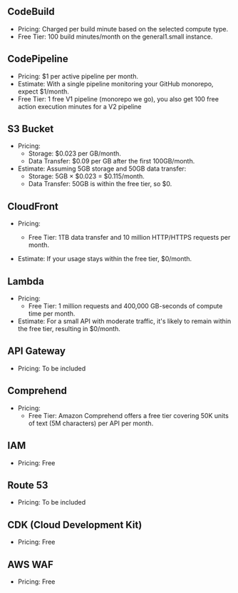 ## CodeBuild

- Pricing: Charged per build minute based on the selected compute type.
- Free Tier: 100 build minutes/month on the general1.small instance.

## CodePipeline

- Pricing: $1 per active pipeline per month.
- Estimate: With a single pipeline monitoring your GitHub monorepo, expect $1/month.
- Free Tier: 1 free V1 pipeline (monorepo we go), you also get 100 free action execution minutes for a V2 pipeline

## S3 Bucket

- Pricing:
  - Storage: $0.023 per GB/month.
  - Data Transfer: $0.09 per GB after the first 100GB/month.
- Estimate: Assuming 5GB storage and 50GB data transfer:
  - Storage: 5GB × $0.023 = $0.115/month.
  - Data Transfer: 50GB is within the free tier, so $0.

## CloudFront

- Pricing:

  - Free Tier: 1TB data transfer and 10 million HTTP/HTTPS requests per month.

- Estimate: If your usage stays within the free tier, $0/month.

## Lambda

- Pricing:
  - Free Tier: 1 million requests and 400,000 GB-seconds of compute time per month.
- Estimate: For a small API with moderate traffic, it's likely to remain within the free tier, resulting in $0/month.

## API Gateway

- Pricing: To be included

## Comprehend

- Pricing:
  - Free Tier: Amazon Comprehend offers a free tier covering 50K units of text (5M characters) per API per month.

## IAM

- Pricing: Free

## Route 53

- Pricing: To be included

## CDK (Cloud Development Kit)

- Pricing: Free

## AWS WAF

- Pricing: Free
